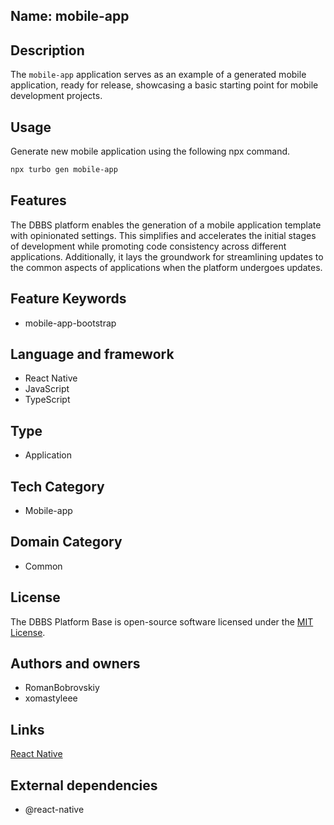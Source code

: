 ## Name: mobile-app

## Description

The `mobile-app` application serves as an example of a generated mobile application, ready for release, showcasing a basic starting point for mobile development projects.

## Usage

Generate new mobile application using the following npx command.

```bash
npx turbo gen mobile-app
```

## Features

The DBBS platform enables the generation of a mobile application template with opinionated settings. This simplifies and accelerates the initial stages of development while promoting code consistency across different applications. Additionally, it lays the groundwork for streamlining updates to the common aspects of applications when the platform undergoes updates.

## Feature Keywords

- mobile-app-bootstrap

## Language and framework

- React Native
- JavaScript
- TypeScript

## Type

- Application

## Tech Category

- Mobile-app

## Domain Category

- Common

## License

The DBBS Platform Base is open-source software licensed under the [MIT License](LICENSE).

## Authors and owners

- RomanBobrovskiy
- xomastyleee

## Links

[React Native](https://reactnative.dev/)

## External dependencies

- @react-native
